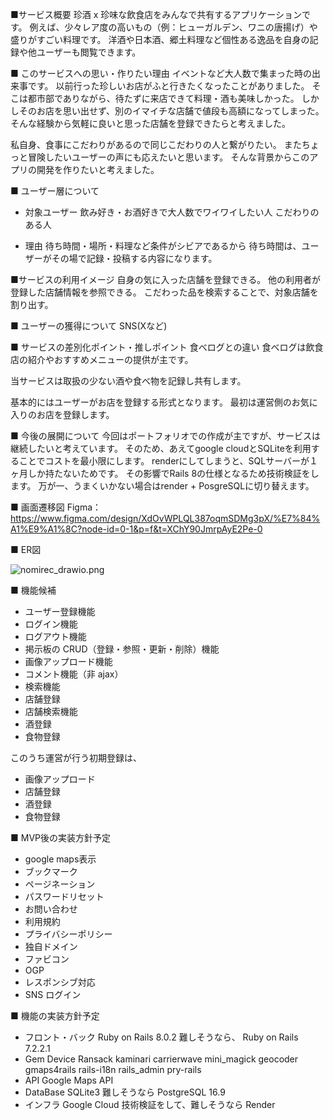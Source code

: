 ■サービス概要
珍酒 x 珍味な飲食店をみんなで共有するアプリケーションです。
例えば、少々レア度の高いもの（例：ヒューガルデン、ワニの唐揚げ）や盛りがすごい料理です。
洋酒や日本酒、郷土料理など個性ある逸品を自身の記録や他ユーザーも閲覧できます。

■ このサービスへの思い・作りたい理由
イベントなど大人数で集まった時の出来事です。
以前行った珍しいお店がふと行きたくなったことがありました。
そこは都市部でありながら、待たずに来店できて料理・酒も美味しかった。
しかしそのお店を思い出せず、別のイマイチな店舗で値段も高額になってしまった。
そんな経験から気軽に良いと思った店舗を登録できたらと考えました。

私自身、食事にこだわりがあるので同じこだわりの人と繋がりたい。
またちょっと冒険したいユーザーの声にも応えたいと思います。
そんな背景からこのアプリの開発を作りたいと考えました。

■ ユーザー層について
- 対象ユーザー
飲み好き・お酒好きで大人数でワイワイしたい人
こだわりのある人

- 理由
待ち時間・場所・料理など条件がシビアであるから
待ち時間は、ユーザーがその場で記録・投稿する内容になります。

■サービスの利用イメージ
自身の気に入った店舗を登録できる。
他の利用者が登録した店舗情報を参照できる。
こだわった品を検索することで、対象店舗を割り出す。

■ ユーザーの獲得について
SNS(Xなど)

■ サービスの差別化ポイント・推しポイント
食べログとの違い
食べログは飲食店の紹介やおすすめメニューの提供が主です。

当サービスは取扱の少ない酒や食べ物を記録し共有します。

基本的にはユーザーがお店を登録する形式となります。
最初は運営側のお気に入りのお店を登録します。

■ 今後の展開について
今回はポートフォリオでの作成が主ですが、サービスは継続したいと考えています。
そのため、あえてgoogle cloudとSQLiteを利用することでコストを最小限にします。
renderにしてしまうと、SQLサーバーが１ヶ月しか持たないためです。
その影響でRails 8の仕様となるため技術検証をします。
万が一、うまくいかない場合はrender + PosgreSQLに切り替えます。

■ 画面遷移図
Figma：https://www.figma.com/design/XdOvWPLQL387oqmSDMg3pX/%E7%84%A1%E9%A1%8C?node-id=0-1&p=f&t=XChY90JmrpAyE2Pe-0

■ ER図

![nomirec_drawio.png](https://i.gyazo.com/ed5d5ab9dcecfe9963192a06803d8010.png)

■ 機能候補
- ユーザー登録機能
- ログイン機能
- ログアウト機能
- 掲示板の CRUD（登録・参照・更新・削除）機能
- 画像アップロード機能
- コメント機能（非 ajax）
- 検索機能
- 店舗登録
- 店舗検索機能
- 酒登録
- 食物登録

このうち運営が行う初期登録は、
- 画像アップロード
- 店舗登録
- 酒登録
- 食物登録

■ MVP後の実装方針予定
- google maps表示
- ブックマーク
- ページネーション
- パスワードリセット
- お問い合わせ
- 利用規約
- プライバシーポリシー
- 独自ドメイン
- ファビコン
- OGP
- レスポンシブ対応
- SNS ログイン

■ 機能の実装方針予定
- フロント・バック
Ruby on Rails 8.0.2
難しそうなら、
Ruby on Rails 7.2.2.1
- Gem
Device
Ransack
kaminari
carrierwave
mini_magick
geocoder
gmaps4rails
rails-i18n
rails_admin
pry-rails
- API
Google Maps API
- DataBase
SQLite3
難しそうなら
PostgreSQL 16.9
- インフラ
Google Cloud
技術検証をして、難しそうなら
Render
